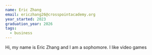 ```yaml
---
name: Eric Zhang
email: ericzhang26@crosspointacademy.org
year_started: 2023
graduation_year: 2026
tags:
  - business
---
```

Hi, my name is Eric Zhang and I am a sophomore. I like video games